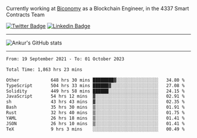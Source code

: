Currently working at [Biconomy](https://biconomy.io/) as a Blockchain Engineer, in the 4337 Smart Contracts Team

 [![Twitter Badge](https://img.shields.io/badge/-@ankurdubey521-1ca0f1?style=flat-square&labelColor=1ca0f1&logo=twitter&logoColor=white&link=https://twitter.com/ankurdubey521)](https://twitter.com/ankurdubey521) [![Linkedin Badge](https://img.shields.io/badge/-ankurdubey521-blue?style=flat-square&logo=Linkedin&logoColor=white&link=https://www.linkedin.com/in/ankurdubey521/)](https://www.linkedin.com/in/ankurdubey521/)

<hr/>

![Ankur's GitHub stats](https://github-readme-stats.vercel.app/api?username=ankurdubey521&count_private=true&theme=radical)

<hr/>

<!--START_SECTION:waka-->

```txt
From: 19 September 2021 - To: 01 October 2023

Total Time: 1,863 hrs 23 mins

Other            648 hrs 30 mins ████████▓░░░░░░░░░░░░░░░░   34.80 %
TypeScript       504 hrs 33 mins ██████▓░░░░░░░░░░░░░░░░░░   27.08 %
Solidity         449 hrs 58 mins ██████░░░░░░░░░░░░░░░░░░░   24.15 %
JavaScript       54 hrs 12 mins  ▓░░░░░░░░░░░░░░░░░░░░░░░░   02.91 %
sh               43 hrs 43 mins  ▓░░░░░░░░░░░░░░░░░░░░░░░░   02.35 %
Bash             35 hrs 30 mins  ▒░░░░░░░░░░░░░░░░░░░░░░░░   01.91 %
Rust             32 hrs 40 mins  ▒░░░░░░░░░░░░░░░░░░░░░░░░   01.75 %
YAML             26 hrs 18 mins  ▒░░░░░░░░░░░░░░░░░░░░░░░░   01.41 %
JSON             26 hrs 10 mins  ▒░░░░░░░░░░░░░░░░░░░░░░░░   01.41 %
TeX              9 hrs 3 mins    ░░░░░░░░░░░░░░░░░░░░░░░░░   00.49 %
```

<!--END_SECTION:waka-->

